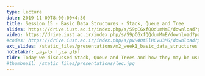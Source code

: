```yaml
---
type: lecture
date: 2019-11-09T8:00:00+4:30
title: Session 15 - Basic Data Structures - Stack, Queue and Tree
slides: https://drive.iust.ac.ir/index.php/s/S9pCGxfQQdumMmE/download?path=%2FSlides&files=S15.pdf
video: https://drive.iust.ac.ir/index.php/s/S9pCGxfQQdumMmE/download?path=%2FVideos&files=S15.mp4
#codes: https://drive.iust.ac.ir/index.php/s/pvH40tElHCvu3MG/download?path=%2FCode&files=S14.zip
ext_slides: /static_files/presentations/m2_week1_basic_data_structures.zip
notetaker: آقای صدرا خاموشی
tldr: Today we discussed Stack, Queue and Trees and how they may be used. We also looked at their .NET implementation.
#thumbnail: /static_files/presentations/lec.jpg
---
```


